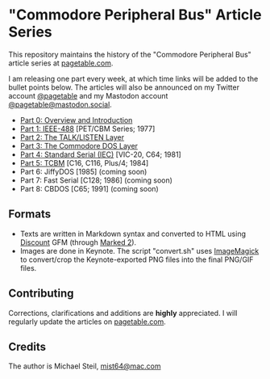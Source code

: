 # "Commodore Peripheral Bus" Article Series

This repository maintains the history of the "Commodore Peripheral Bus" article series at [pagetable.com](https://www.pagetable.com/).

I am releasing one part every week, at which time links will be added to the bullet points below. The articles will also be announced on my Twitter account <a href="https://twitter.com/pagetable">@pagetable</a> and my Mastodon account <a href="https://mastodon.social/@pagetable">@pagetable&#64;mastodon.social</a>.

* [Part 0: Overview and Introduction](https://www.pagetable.com/?p=1018)
* [Part 1: IEEE-488](https://www.pagetable.com/?p=1023) [PET/CBM Series; 1977]
* [Part 2: The TALK/LISTEN Layer](https://www.pagetable.com/?p=1031)
* [Part 3: The Commodore DOS Layer](https://www.pagetable.com/?p=1038)
* [Part 4: Standard Serial (IEC)](https://www.pagetable.com/?p=1135) [VIC-20, C64; 1981]
* [Part 5: TCBM](https://www.pagetable.com/?p=1324) [C16, C116, Plus/4; 1984]
* Part 6: JiffyDOS [1985] (coming soon)
* Part 7: Fast Serial [C128; 1986] (coming soon)
* Part 8: CBDOS [C65; 1991] (coming soon)

## Formats

* Texts are written in Markdown syntax and converted to HTML using [Discount](https://www.pell.portland.or.us/~orc/Code/discount/) GFM (through [Marked 2](https://marked2app.com)).
* Images are done in Keynote. The script "convert.sh" uses [ImageMagick](https://www.imagemagick.org) to convert/crop the Keynote-exported PNG files into the final PNG/GIF files.

## Contributing

Corrections, clarifications and additions are **highly** appreciated. I will regularly update the articles on [pagetable.com](https://www.pagetable.com/).

## Credits

The author is Michael Steil, mist64@mac.com
